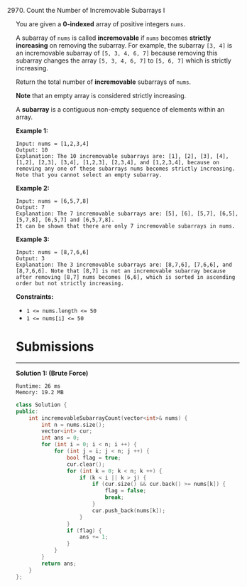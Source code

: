 2970. Count the Number of Incremovable Subarrays I

You are given a **0-indexed** array of positive integers `nums`.

A subarray of `nums` is called **incremovable** if `nums` becomes **strictly increasing** on removing the subarray. For example, the subarray `[3, 4]` is an incremovable subarray of `[5, 3, 4, 6, 7]` because removing this subarray changes the array `[5, 3, 4, 6, 7]` to `[5, 6, 7]` which is strictly increasing.

Return the total number of **incremovable** subarrays of `nums`.

**Note** that an empty array is considered strictly increasing.

A **subarray** is a contiguous non-empty sequence of elements within an array.

 

**Example 1:**
```
Input: nums = [1,2,3,4]
Output: 10
Explanation: The 10 incremovable subarrays are: [1], [2], [3], [4], [1,2], [2,3], [3,4], [1,2,3], [2,3,4], and [1,2,3,4], because on removing any one of these subarrays nums becomes strictly increasing. Note that you cannot select an empty subarray.
```

**Example 2:**
```
Input: nums = [6,5,7,8]
Output: 7
Explanation: The 7 incremovable subarrays are: [5], [6], [5,7], [6,5], [5,7,8], [6,5,7] and [6,5,7,8].
It can be shown that there are only 7 incremovable subarrays in nums.
```

**Example 3:**
```
Input: nums = [8,7,6,6]
Output: 3
Explanation: The 3 incremovable subarrays are: [8,7,6], [7,6,6], and [8,7,6,6]. Note that [8,7] is not an incremovable subarray because after removing [8,7] nums becomes [6,6], which is sorted in ascending order but not strictly increasing.
```

**Constraints:**

* `1 <= nums.length <= 50`
* `1 <= nums[i] <= 50`

# Submissions
---
**Solution 1: (Brute Force)**
```
Runtime: 26 ms
Memory: 19.2 MB
```
```c++
class Solution {
public:
    int incremovableSubarrayCount(vector<int>& nums) {
        int n = nums.size();
        vector<int> cur;
        int ans = 0;
        for (int i = 0; i < n; i ++) {
            for (int j = i; j < n; j ++) {
                bool flag = true;
                cur.clear();
                for (int k = 0; k < n; k ++) {
                    if (k < i || k > j) {
                        if (cur.size() && cur.back() >= nums[k]) {
                            flag = false;
                            break;
                        }
                        cur.push_back(nums[k]);
                    }
                }
                if (flag) {
                    ans += 1;
                }
            }
        }
        return ans;
    }
};
```

